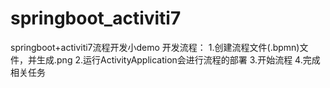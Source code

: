 # springboot_activiti7
springboot+activiti7流程开发小demo
开发流程：
1.创建流程文件(.bpmn)文件，并生成.png
2.运行ActivityApplication会进行流程的部署
3.开始流程
4.完成相关任务
